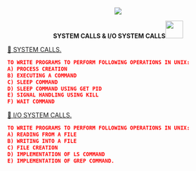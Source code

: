 <!-- PROJECT LOGO -->
<br />
<p align="center">
  <a href="https://github.com/DHANOLA/CLASS-NOTIX/tree/root/SEMESTER%203/OPERATING%20SYSTEMS%20LAB/EXPERIMENT%201">
    <img src="https://media.giphy.com/media/xTiTnJ2RwAGC5RaWhq/giphy.gif" >
  </a>

  

  <p align="center">
  <b> SYSTEM CALLS & I/O SYSTEM CALLS<img src="https://media.giphy.com/media/2L1KmLRW5HOY9NRxqM/giphy.gif" width="40" height="40" /></b>
    <br />
   
  </p>
</p>



 <a href="https://github.com/DHANOLA/CLASS-NOTIX/blob/root/SEMESTER%203/OPERATING%20SYSTEMS%20LAB/EXPERIMENT%201/QUESTION 1.cpp" style="color: ">👒 SYSTEM CALLS. </a><br />
 
 ```json
 TO WRITE PROGRAMS TO PERFORM FOLLOWING OPERATIONS IN UNIX:
A) PROCESS CREATION
B) EXECUTING A COMMAND
C) SLEEP COMMAND
D) SLEEP COMMAND USING GET PID
E) SIGNAL HANDLING USING KILL
F) WAIT COMMAND
```
<a href="https://github.com/DHANOLA/CLASS-NOTIX/blob/root/SEMESTER%203/OPERATING%20SYSTEMS%20LAB/EXPERIMENT%201/QUESTION 2.cpp" style="color: ">👒 I/O SYSTEM CALLS. </a><br />
 
 ```json
 TO WRITE PROGRAMS TO PERFORM FOLLOWING OPERATIONS IN UNIX:
A) READING FROM A FILE
B) WRITING INTO A FILE
C) FILE CREATION
D) IMPLEMENTATION OF LS COMMAND
E) IMPLEMENTATION OF GREP COMMAND.
```






